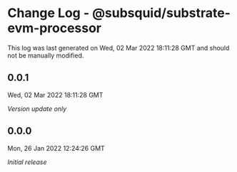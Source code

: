 # Change Log - @subsquid/substrate-evm-processor

This log was last generated on Wed, 02 Mar 2022 18:11:28 GMT and should not be manually modified.

## 0.0.1
Wed, 02 Mar 2022 18:11:28 GMT

_Version update only_

## 0.0.0
Mon, 26 Jan 2022 12:24:26 GMT

_Initial release_

